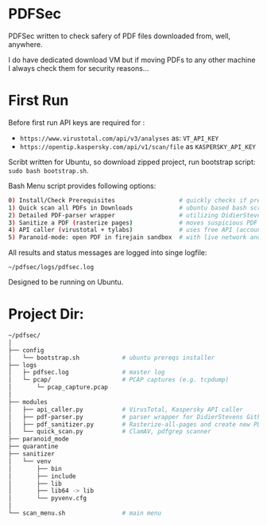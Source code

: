 # PDFSec 

PDFSec written to check safery of PDF files downloaded from, well, anywhere. 

I do have dedicated download VM but if moving PDFs to any other machine I always check them for security reasons...


# First Run 

Before first run API keys are required for : 
- `https://www.virustotal.com/api/v3/analyses` as: `VT_API_KEY`
- `https://opentip.kaspersky.com/api/v1/scan/file` as `KASPERSKY_API_KEY`


Scribt written for Ubuntu, so download zipped project, run bootstrap script: `sudo bash bootstrap.sh`. 

Bash Menu script provides following options: 

 

```bash 
0) Install/Check Prerequisites                  # quickly checks if prerequstes are installed, creates venv and installs them if necessary 
1) Quick scan all PDFs in Downloads             # ubuntu based bash script utilizing ClamAV, pdftotext, exiftool
2) Detailed PDF-parser wrapper                  # utilizing DidierStevens pdf_parser script looking for “suspicious” keywords to search for in streams
3) Sanitize a PDF (rasterize pages)             # moves suspicious PDF to sanitized folder 
4) API caller (virustotal + tylabs)             # uses free API (account required) from virutotal and tylabs, to upload and check PDF 
5) Paranoid‐mode: open PDF in firejain sandbox  # with live network and OS monitoring + pcap capture and basic analysis 
```


All results and status messages are logged into singe logfile:

`~/pdfsec/logs/pdfsec.log`

Designed to be running on Ubuntu. 



# Project Dir: 

```bash 
~/pdfsec/
│
├── config
│   └── bootstrap.sh            # ubuntu prereqs installer 
├── logs
│   ├─ pdfsec.log               # master log 
│   └─ pcap/                    # PCAP captures (e.g. tcpdump)
│       └─ pcap_capture.pcap
│
├── modules
│   ├── api_caller.py           # VirusTotal, Kaspersky API caller 
│   ├── pdf-parser.py           # parser wrapper for DidierStevens Github's script 
│   ├── pdf_sanitizer.py        # Rasterize‐all‐pages and create new PDF  
│   └── quick_scan.py           # ClamAV, pdfgrep scanner 
├── paranoid_mode
├── quarantine
├── sanitizer
│   └── venv
│       ├── bin
│       ├── include
│       ├── lib
│       ├── lib64 -> lib
│       └── pyvenv.cfg
│
└── scan_menu.sh                # main menu
```

 